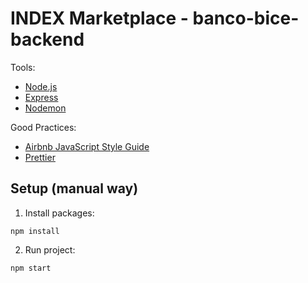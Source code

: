 # INDEX Marketplace - banco-bice-backend

Tools:

- [Node.js](https://nodejs.org/es/)
- [Express](https://expressjs.com)
- [Nodemon](https://nodemon.io/)

Good Practices:

- [Airbnb JavaScript Style Guide](https://github.com/airbnb/javascript)
- [Prettier](https://github.com/prettier/prettier)

## Setup (manual way)

1. Install packages:

```
npm install
```

2. Run project:

```
npm start
```

